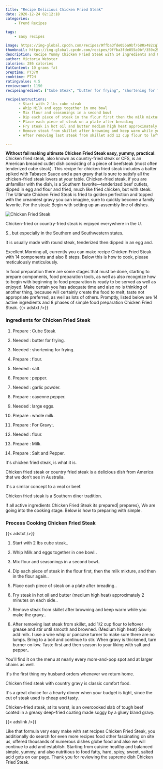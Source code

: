 ```yaml
---
title: "Recipe Delicious Chicken Fried Steak"
date: 2020-12-24 02:12:18
categories:
    - Trend Recipes
    
tags:
    - Easy recipes

image: https://img-global.cpcdn.com/recipes/9ffba3fde055a9bf/680x482cq70/chicken-fried-steak-recipe-main-photo.jpg
thumbnail: https://img-global.cpcdn.com/recipes/9ffba3fde055a9bf/350x250cq70/chicken-fried-steak-recipe-main-photo.jpg
description: Recipe Yummy Chicken Fried Steak with 14 ingredients and 8 stages of easy cooking.
author: Victoria Webster
calories: 286 calories
fatContent: 10 grams fat
preptime: PT37M
cooktime: PT2H
ratingvalue: 4.5
reviewcount: 1150
recipeingredient: ["Cube Steak", "butter for frying", "shortening for frying", "flour", "salt", "pepper", "garlic powder", "cayenne pepper", "large eggs", "whole milk", "For Gravy", "flour", "Milk", "Salt and Pepper"]

recipeinstructions: 
      - Start with 2 lbs cube steak 
      - Whip Milk and eggs together in one bowl 
      - Mix flour and seasonings in a second bowl 
      - Dip each piece of steak in the flour first then the milk mixture and then in the flour again 
      - Place each piece of steak on a plate after breading 
      - Fry steak in hot oil and butter medium high heat approximately 2 minutes on each side 
      - Remove steak from skillet after browning and keep warm while you make the gravy 
      - After removing last steak from skillet add 12 cup flour to leftover grease and stir until smooth and browned Medium high heat Slowly add milk I use a wire whip or pancake turner to make sure there are no lumps Bring to a boil and continue to stir When gravy is thickened turn burner on low Taste first and then season to your liking with salt and pepper

---
```




**Without fail making ultimate Chicken Fried Steak easy, yummy, practical**. Chicken fried steak, also known as country-fried steak or CFS, is an American breaded cutlet dish consisting of a piece of beefsteak (most often tenderized cube steak). This recipe for chicken fried steak includes a batter spiked with Tabasco Sauce and a pan gravy that is sure to satisfy all the chicken-fried steak lovers at your table. Chicken-fried steak, if you are unfamiliar with the dish, is a Southern favorite—tenderized beef cutlets, dipped in egg and flour and fried, much like fried chicken, but with steak. The Ultimate Chicken Fried Steak is fried to golden perfection and topped with the creamiest gravy you can imagine, sure to quickly become a family favorite. For the steak: Begin with setting up an assembly line of dishes.


![Chicken Fried Steak](https://img-global.cpcdn.com/recipes/9ffba3fde055a9bf/680x482cq70/chicken-fried-steak-recipe-main-photo.jpg "Chicken Fried Steak")



Chicken-fried or country-fried steak is enjoyed everywhere in the U.

S., but especially in the Southern and Southwestern states.

It is usually made with round steak, tenderized then dipped in an egg and.


Excellent Morning all, currently you can make recipe Chicken Fried Steak with 14 components and also 8 steps. Below this is how to cook, please meticulously meticulously.

In food preparation there are some stages that must be done, starting to prepare components, food preparation tools, as well as also recognize how to begin with beginning to food preparation is ready to be served as well as enjoyed. Make certain you has adequate time and also no is thinking of another thing, because will certainly create the food to melt, taste not appropriate preferred, as well as lots of others. Promptly, listed below are 14 active ingredients and 8 phases of simple food preparation Chicken Fried Steak.
{{< adstxt />}}

### Ingredients for Chicken Fried Steak


1. Prepare  : Cube Steak.

1. Needed  : butter for frying.

1. Needed  : shortening for frying.

1. Prepare  : flour.

1. Needed  : salt.

1. Prepare  : pepper.

1. Needed  : garlic powder.

1. Prepare  : cayenne pepper.

1. Needed  : large eggs.

1. Prepare  : whole milk.

1. Prepare  : For Gravy:.

1. Needed  : flour.

1. Prepare  : Milk.

1. Prepare  : Salt and Pepper.


It&#39;s chicken fried steak, is what it is.

Chicken fried steak or country fried steak is a delicious dish from America that we don&#39;t see in Australia.

It&#39;s a similar concept to a veal or beef.

Chicken fried steak is a Southern diner tradition.


If all active ingredients Chicken Fried Steak its prepared| prepares}, We are going into the cooking stage. Below is how to preparing with simple.

### Process Cooking Chicken Fried Steak

{{< adstxt />}}


1. Start with 2 lbs cube steak..



1. Whip Milk and eggs together in one bowl..



1. Mix flour and seasonings in a second bowl..



1. Dip each piece of steak in the flour first, then the milk mixture, and then in the flour again..



1. Place each piece of steak on a plate after breading..



1. Fry steak in hot oil and butter (medium high heat) approximately 2 minutes on each side..



1. Remove steak from skillet after browning and keep warm while you make the gravy..



1. After removing last steak from skillet, add 1/2 cup flour to leftover grease and stir until smooth and browned. (Medium high heat) Slowly add milk. I use a wire whip or pancake turner to make sure there are no lumps. Bring to a boil and continue to stir. When gravy is thickened, turn burner on low. Taste first and then season to your liking with salt and pepper..




You&#39;ll find it on the menu at nearly every mom-and-pop spot and at larger chains as well.

It&#39;s the first thing my husband orders whenever we return home.

Chicken fried steak with country gravy is classic comfort food.

It&#39;s a great choice for a hearty dinner when your budget is tight, since the cut of steak used is cheap and tasty.

Chicken-fried steak, at its worst, is an overcooked slab of tough beef coated in a greasy deep-fried coating made soggy by a gluey bland gravy.


{{< adslink />}}

Like that formula very easy make with set recipes Chicken Fried Steak, you additionally do search for even more recipes food other fascinating on site us, offered thousands of numerous dishes globe food and also we will continue to add and establish. Starting from cuisine healthy and balanced simple, yummy, and also nutritious to food fatty, hard, spicy, sweet, salted acid gets on our page. Thank you for reviewing the supreme dish Chicken Fried Steak.
